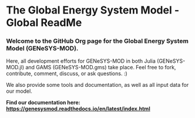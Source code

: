# The Global Energy System Model - Global ReadMe

### Welcome to the GitHub Org page for the Global Energy System Model (GENeSYS-MOD).

Here, all development efforts for GENeSYS-MOD in both Julia (GENeSYS-MOD.jl) and GAMS (GENeSYS-MOD.gms) take place. Feel free to fork, contribute, comment, discuss, or ask questions. :)

We also provide some tools and documentation, as well as all input data for our model.

**Find our documentation here: https://genesysmod.readthedocs.io/en/latest/index.html**
